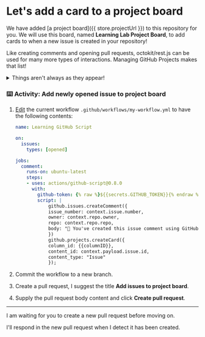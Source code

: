 # Let's add a card to a project board

We have added [a project board]({{ store.projectUrl }}) to this repository for you. We will use this board, named **Learning Lab Project Board**, to add cards to when a new issue is created in your repository!

Like creating comments and opening pull requests, octokit/rest.js can be used for many more types of interactions. Managing GitHub Projects makes that list!

<details><summary>Things aren't always as they appear!</summary>
<br>
Although this is not a course on octokit/rest.js, it is important to tell you a little secret right here before we move on. For you to be able to use the `projects.createCard()` method there were some pieces of information we needed beforehand. Things like the `column_id` so we know which column to add the card to and even a `project_id` so we know which board that column belongs to.

We've gone ahead and done this on our end of things so that we could give you the final piece to the puzzle and demonstrate how to use GitHub Script. So if you try to recreate this on your own, without the help of Learning Lab you will need to get that information and parse it in a way that works well for your use case!

</details>

### :keyboard: Activity: Add newly opened issue to project board

1. [Edit]({{quicklink}}) the current workflow `.github/workflows/my-workflow.yml` to have the following contents:

   ```yaml
   name: Learning GitHub Script

   on:
     issues:
       types: [opened]

   jobs:
     comment:
       runs-on: ubuntu-latest
       steps:
       - uses: actions/github-script@0.8.0
         with:
           github-token: {% raw %}${{secrets.GITHUB_TOKEN}}{% endraw %}
           script: |
               github.issues.createComment({
               issue_number: context.issue.number,
               owner: context.repo.owner,
               repo: context.repo.repo,
               body: "🎉 You've created this issue comment using GitHub Script!!!"
               })
               github.projects.createCard({
               column_id: {{columnID}},
               content_id: context.payload.issue.id,
               content_type: "Issue"
               });
   ```

2. Commit the workflow to a new branch.
3. Create a pull request, I suggest the title **Add issues to project board**.
4. Supply the pull request body content and click **Create pull request**.

---

I am waiting for you to create a new pull request before moving on.

I'll respond in the new pull request when I detect it has been created.
